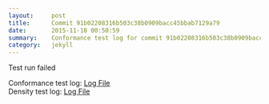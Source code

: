 ```yaml
---
layout:     post
title:      Commit 91b02208316b503c38b0909bacc45bbab7129a79
date:       2015-11-18 00:50:59
summary:    Conformance test log for commit 91b02208316b503c38b0909bacc45bbab7129a79.
category:   jekyll
---
```


Test run failed

Conformance test log: [Log File](http://s3-us-west-2.amazonaws.com/kraken-e2e-logs/conformance/kraken_91b02208316b503c38b0909bacc45bbab7129a79_conformance.log)   
Density test log: [Log File](http://s3-us-west-2.amazonaws.com/kraken-e2e-logs/conformance/kraken_91b02208316b503c38b0909bacc45bbab7129a79_density.log)    

